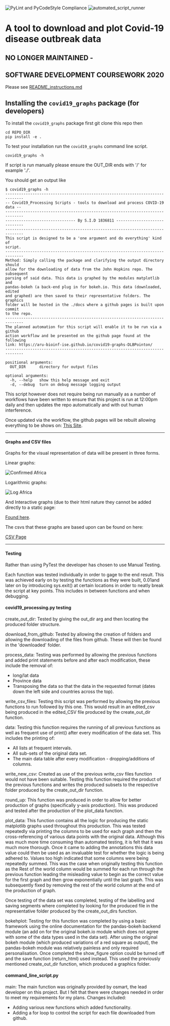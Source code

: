 
![PyLint and PyCodeStyle Compliance](https://github.com/ARU-Bioinf-ISE/covid19-graphs-DLBPointon/workflows/Python%20application/badge.svg?branch=master)
![automated_script_runner](https://github.com/ARU-Bioinf-ISE/covid19-graphs-DLBPointon/workflows/automated_script_runner/badge.svg)

# A tool to download and plot Covid-19 disease outbreak data

## NO LONGER MAINTAINED -
## SOFTWARE DEVELOPMENT COURSEWORK 2020

Please see [README_instructions.md](README_instructions.md)


## Installing the `covid19_graphs` package (for developers)

To install the `covid19_graphs` package first git clone this repo
then 
```
cd REPO_DIR
pip install -e . 
```
To test your installation run the `covid19_graphs` command line script.
```
covid19_graphs -h
```
If script is run manually please ensure the OUT_DIR ends with '/' for example
'./'.

You should get an output like
```
$ covid19_graphs -h
------------------------------------------------------------------------------
-- Covid19_Processing Scripts - tools to download and process COVID-19 data --
------------------------------------------------------------------------------
------------------------------- By S.I.D 1836811 -----------------------------
------------------------------------------------------------------------------
This script is designed to be a 'one argument and do everything' kind of
script.
------------------------------------------------------------------------------
Method: Simply calling the package and clarifying the output directory should
allow for the downloading of data from the John Hopkins repo. The subsequent
parsing of said data. This data is graphed by the modules matplotlib and
pandas-bokeh (a back-end plug in for bokeh.io. This data (downloaded, edited
and graphed) are then saved to their representative folders. The graphics
folder will be hosted in the ./docs where a github pages is built upon commit
to the repo.
------------------------------------------------------------------------------
The planned automation for this script will enable it to be run via a github
action workflow and be presented on the github page found at the following
link: https://aru-bioinf-ise.github.io/covid19-graphs-DLBPointon/
------------------------------------------------------------------------------

positional arguments:
  OUT_DIR      directory for output files

optional arguments:
  -h, --help   show this help message and exit
  -d, --debug  turn on debug message logging output

```
This script however does not require being run manually as a number
 of workflows have been written to ensure that this project is run at
 12:00pm daily and then updates the repo automatically and with out 
 human interference.
 
Once updated via the workflow, the github pages will be rebuilt allowing
 everything to be shows on: [This Site](https://aru-bioinf-ise.github.io/covid19-graphs-DLBPointon/).

---
#### Graphs and CSV files
Graphs for the visual representation of data will be present in three forms.

Linear graphs:

![Confirmed Africa](docs/graphics/confirmed_for_African_Total.png)

Logarithmic graphs:

![Log Africa](docs/graphics/log_confirmed_for_African_Total.png)

And Interactive graphs (due to their html nature they cannot be added directly 
to a static page:

[Found here](docs/graphics/interactive_plot_for_confirmed.html).

The csvs that these graphs are based upon can be found on here:

[CSV Page](https://aru-bioinf-ise.github.io/covid19-graphs-DLBPointon/csv_page.html)

---
#### Testing
Rather than using PyTest the developer has chosen to use Manual Testing.

Each function was tested individually in order to gage to the end result.
This was achieved early on by testing the functions as they were built,
0.01and later on by introducing sys.exit() at certain locations in order to neatly break the script at key points.
This includes in between functions and when debugging.

#### covid19_processing.py testing

create_out_dir:
Tested by giving the out_dir arg and then locating the produced folder structure.

download_from_github:
Tested by allowing the creation of folders and allowing the downloading of the files from github.
These will then be found in the 'downloaded' folder.

process_data:
Testing was performed by allowing the previous functions and added print statements
before and after each modification, these include the removal of:
- long/lat data 
- Province data
- Transposing the data so that the data in the requested format (dates down the left side and countries across the top).

write_csv_files:
Testing this script was performed by allowing the previous functions to run followed by this one.
This would result in an edited_csv being produced in the edited_CSV file produced by the create_out_dir function.

data:
Testing this function requires the running of all previous functions as well as frequent use of print() after every
modification of the data set. This includes the printing of:
- All lists at frequent intervals.
- All sub-sets of the original data set.
- The main data table after every modification - dropping/additions of columns.

write_new_csv:
Created as use of the previous write_csv files function would not have been suitable.
Testing this function required the product of the previous functions and writes the produced subsets to the respective
folder produced by the create_out_dir function.

round_up:
This function was produced in order to allow for better production of graphs (specifically y-axis production).
This was produced and tested after the production of the plot_data function.

plot_data:
This function contains all the logic for producing the static matplotlib graphs used throughout this production.
This was tested repeatedly via printing the columns to be used for each graph and then the cross-referencing of various 
data points with the original data. Although this was much more time consuming than automated testing, 
it is felt that it was much more thorough.
Once it came to adding the annotations this data value could then be used as an invaluable test for whether the
logic is being adhered to. Values too high indicated that some columns were being repeatedly summed. This was the case
when originally testing this function as the Rest of the world column would be summed for each run through the previous
function leading the misleading value to begin as the correct value for the first graph and then grow exponentially until the last graph.
This was subsequently fixed by removing the rest of the world column at the end of the production of graph.

Once testing of the data set was completed, testing of the labelling and saving segments where completed by looking for the produced file
in the representative folder produced by the create_out_dirs function.

bokehplot:
Testing for this function was completed by using a basic framework using the online documentation for the pandas-bokeh backend module 
(an add on for the original bokeh.io module which does not agree with some of the data types used in the data set). After using the original bokeh module 
(which produced variations of a red square as output), the pandas-bokeh module was relatively painless and only required personalisation. 
Once completed the show_figure option could be turned off and the save function (return_html) used instead. 
This used the previously mentioned create_out_dir function, which produced a graphics folder.

#### command_line_script.py

main:
The main function was originally provided by osmart, the lead developer on this project. 
But I felt that there were changes needed in order to meet my requirements for my plans.
Changes included:
- Adding various new functions which added functionality.
- Adding a for loop to control the script for each file downloaded from github.
